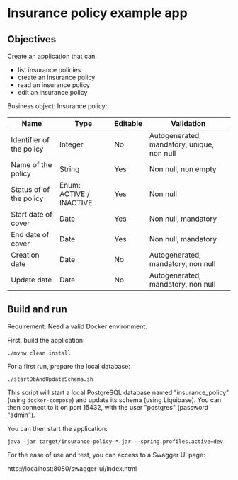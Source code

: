 # Insurance policy example app

## Objectives

Create an application that can:
- list insurance policies
- create an insurance policy
- read an insurance policy
- edit an insurance policy

Business object: Insurance policy:

| Name                     | Type                    | Editable | Validation                                 |
|--------------------------|-------------------------|----------|--------------------------------------------|
| Identifier of the policy | Integer                 | No       | Autogenerated, mandatory, unique, non null |
| Name of the policy       | String                  | Yes      | Non null, non empty                        |
| Status of of the policy  | Enum: ACTIVE / INACTIVE | Yes      | Non null                                   |
| Start date of cover      | Date                    | Yes      | Non null, mandatory                        |
| End date of cover        | Date                    | Yes      | Non null, mandatory                        |
| Creation date            | Date                    | No       | Autogenerated, mandatory, non null         |
| Update date              | Date                    | No       | Autogenerated, mandatory, non null         |

## Build and run

Requirement: Need a valid Docker environment.

First, build the application:

```shell
./mvnw clean install
```

For a first run, prepare the local database:

```shell
./startDbAndUpdateSchema.sh
```

This script will start a local PostgreSQL database named "insurance_policy" (using `docker-compose`) and update its schema (using Liquibase).
You can then connect to it on port 15432, with the user "postgres" (password "admin").

You can then start the application:

```shell
java -jar target/insurance-policy-*.jar --spring.profiles.active=dev
```

For the ease of use and test, you can access to a Swagger UI page:

http://localhost:8080/swagger-ui/index.html
